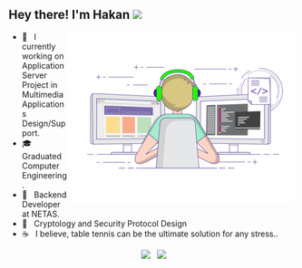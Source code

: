 
<h2> Hey there! I'm Hakan <img src="https://github.com/souvikguria98/souvikguria98/blob/master/Hi.gif" width="25"></h2>
<img align="right" alt="GIF" src="https://raw.githubusercontent.com/devSouvik/devSouvik/master/gif3.gif" width="400"/>

- 🔭 &nbsp; I currently working on Application Server Project in  Multimedia Applications Design/Support.
- 🎓 &nbsp; Graduated Computer Engineering.
- 💼 &nbsp; Backend  Developer at NETAS.
- 🌱 &nbsp; Cryptology and Security Protocol Design
- ☕ &nbsp; I believe, table tennis can be the ultimate solution for any stress.. 

<p align="center">
&nbsp; <a href="https://www.linkedin.com/in/hknaksoyy/" target="_blank" rel="noopener noreferrer"><img src="https://img.icons8.com/plasticine/100/000000/linkedin.png" width="50" /></a>
&nbsp; <a href="mailto:hkn.aksoyy@gmail.com" target="_blank" rel="noopener noreferrer"><img src="https://img.icons8.com/plasticine/100/000000/gmail.png"  width="50" /></a>
</p>



<!--
**Aksoyy/Aksoyy** is a ✨ _special_ ✨ repository because its `README.md` (this file) appears on your GitHub profile.

![Aksoyy's Github Stats](https://github-readme-stats.vercel.app/api?username=aksoyy&show_icons=true&title_color=fff&icon_color=79ff97&text_color=9f9f9f&bg_color=151515)

Here are some ideas to get you started:

- 🔭 I’m currently working on ...
- 🌱 I’m currently learning ...
- 👯 I’m looking to collaborate on ...
- 🤔 I’m looking for help with ...
- 💬 Ask me about ...
- 📫 How to reach me: ...
- 😄 Pronouns: ...
- ⚡ Fun fact: ...
-->
